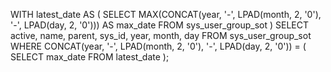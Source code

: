 WITH latest_date AS (
    SELECT MAX(CONCAT(year, '-', LPAD(month, 2, '0'), '-', LPAD(day, 2, '0'))) AS max_date
    FROM sys_user_group_sot
)
SELECT active, name, parent, sys_id, year, month, day
FROM sys_user_group_sot
WHERE CONCAT(year, '-', LPAD(month, 2, '0'), '-', LPAD(day, 2, '0')) = (
    SELECT max_date FROM latest_date
);